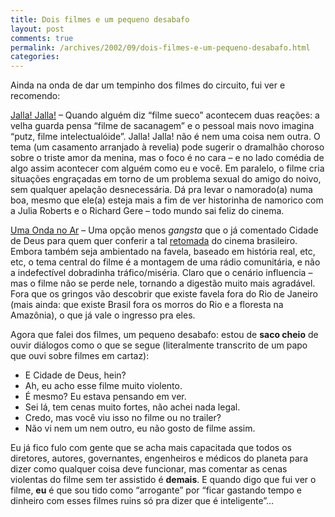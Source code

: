 ```yaml
---
title: Dois filmes e um pequeno desabafo
layout: post
comments: true
permalink: /archives/2002/09/dois-filmes-e-um-pequeno-desabafo.html
categories:
---
```

Ainda na onda de dar um tempinho dos filmes do circuito, fui ver e recomendo:

<a href="http://epipoca.ig.com.br/filmes_zoom.cfm?id=4828" >Jalla! Jalla!</a> &#8211; Quando alguém diz &#8220;filme sueco&#8221; acontecem duas reações: a velha guarda pensa &#8220;filme de sacanagem&#8221; e o pessoal mais novo imagina &#8220;putz, filme intelectualóide&#8221;. Jalla! Jalla! não é nem uma coisa nem outra. O tema (um casamento arranjado à revelia) pode sugerir o dramalhão choroso sobre o triste amor da menina, mas o foco é no cara &#8211; e no lado comédia de algo assim acontecer com alguém como eu e você. Em paralelo, o filme cria situações engraçadas em torno de um problema sexual do amigo do noivo, sem qualquer apelação desnecessária. Dá pra levar o namorado(a) numa boa, mesmo que ele(a) esteja mais a fim de ver historinha de namorico com a Julia Roberts e o Richard Gere &#8211; todo mundo sai feliz do cinema.

<a href="http://epipoca.ig.com.br/filmes_zoom.cfm?id=4651" >Uma Onda no Ar</a> &#8211; Uma opção menos *gangsta* que o já comentado Cidade de Deus para quem quer conferir a tal <a href="http://www.mre.gov.br/cdbrasil/itamaraty/web/port/artecult/incent/apresent/apresent.htm" >retomada</a> do cinema brasileiro. Embora também seja ambientado na favela, baseado em história real, etc, etc, o tema central do filme é a montagem de uma rádio comunitária, e não a indefectível dobradinha tráfico/miséria. Claro que o cenário influencia &#8211; mas o filme não se perde nele, tornando a digestão muito mais agradável. Fora que os gringos vão descobrir que existe favela fora do Rio de Janeiro (mais ainda: que existe Brasil fora os morros do Rio e a floresta na Amazônia), o que já vale o ingresso pra eles.

Agora que falei dos filmes, um pequeno desabafo: estou de **saco cheio** de ouvir diálogos como o que se segue (literalmente transcrito de um papo que ouvi sobre filmes em cartaz):

- E Cidade de Deus, hein?
- Ah, eu acho esse filme muito violento.
- É mesmo? Eu estava pensando em ver.
- Sei lá, tem cenas muito fortes, não achei nada legal.
- Credo, mas você viu isso no filme ou no trailer?
- Não vi nem um nem outro, eu não gosto de filme assim.

Eu já fico fulo com gente que se acha mais capacitada que todos os diretores, autores, governantes, engenheiros e médicos do planeta para dizer como qualquer coisa deve funcionar, mas comentar as cenas violentas do filme sem ter assistido é **demais**. E quando digo que fui ver o filme, **eu** é que sou tido como &#8220;arrogante&#8221; por &#8220;ficar gastando tempo e dinheiro com esses filmes ruins só pra dizer que é inteligente&#8221;&#8230;